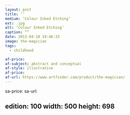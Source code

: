 ```yaml
---
layout: post
title: ‘’
medium: ‘Colour Inked Etching’
ext: .jpg
alt: ‘Colour Inked Etching’
caption: “”
date: 2013-04-10 19:46:33
image: the-magician
tags:
  - childhood

af-price:
af-subject: abstract and conceptual
af-style: illustrative
af-price:
af-url: https://www.artfinder.com/product/the-magician/
---
```



sa-price:
sa-url:

edition: 100
width: 500
height: 698
---

